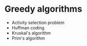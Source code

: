 # Greedy algorithms

* Activity selection problem
* Huffman coding
* Kruskal's algorithm
* Prim's algorithm
